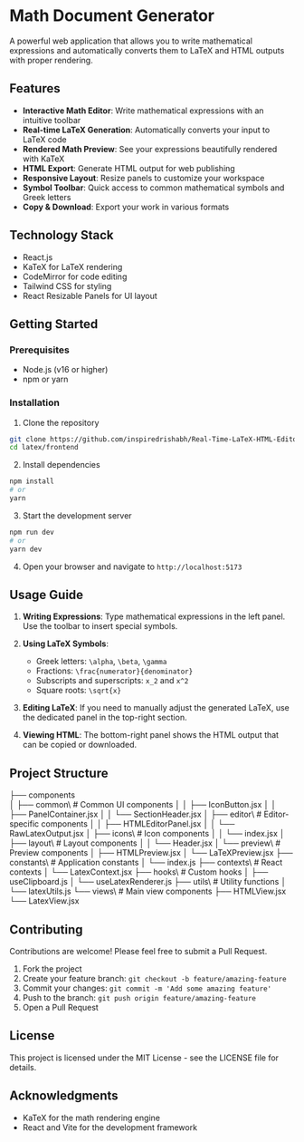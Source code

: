# Math Document Generator

A powerful web application that allows you to write mathematical expressions and automatically converts them to LaTeX and HTML outputs with proper rendering.

## Features

- **Interactive Math Editor**: Write mathematical expressions with an intuitive toolbar
- **Real-time LaTeX Generation**: Automatically converts your input to LaTeX code
- **Rendered Math Preview**: See your expressions beautifully rendered with KaTeX
- **HTML Export**: Generate HTML output for web publishing
- **Responsive Layout**: Resize panels to customize your workspace
- **Symbol Toolbar**: Quick access to common mathematical symbols and Greek letters
- **Copy & Download**: Export your work in various formats

## Technology Stack

- React.js
- KaTeX for LaTeX rendering
- CodeMirror for code editing
- Tailwind CSS for styling
- React Resizable Panels for UI layout

## Getting Started

### Prerequisites

- Node.js (v16 or higher)
- npm or yarn

### Installation

1. Clone the repository

```bash
git clone https://github.com/inspiredrishabh/Real-Time-LaTeX-HTML-Editor-with-Live-Preview
cd latex/frontend
```

2. Install dependencies

```bash
npm install
# or
yarn
```

3. Start the development server

```bash
npm run dev
# or
yarn dev
```

4. Open your browser and navigate to `http://localhost:5173`

## Usage Guide

1. **Writing Expressions**: Type mathematical expressions in the left panel. Use the toolbar to insert special symbols.

2. **Using LaTeX Symbols**:

   - Greek letters: `\alpha`, `\beta`, `\gamma`
   - Fractions: `\frac{numerator}{denominator}`
   - Subscripts and superscripts: `x_2` and `x^2`
   - Square roots: `\sqrt{x}`

3. **Editing LaTeX**: If you need to manually adjust the generated LaTeX, use the dedicated panel in the top-right section.

4. **Viewing HTML**: The bottom-right panel shows the HTML output that can be copied or downloaded.

## Project Structure

├── components\
│   ├── common\             # Common UI components
│   │   ├── IconButton.jsx
│   │   ├── PanelContainer.jsx
│   │   └── SectionHeader.jsx
│   ├── editor\             # Editor-specific components
│   │   ├── HTMLEditorPanel.jsx
│   │   └── RawLatexOutput.jsx
│   ├── icons\              # Icon components
│   │   └── index.jsx
│   ├── layout\             # Layout components
│   │   └── Header.jsx
│   └── preview\            # Preview components
│       ├── HTMLPreview.jsx
│       └── LaTeXPreview.jsx
├── constants\              # Application constants
│   └── index.js
├── contexts\               # React contexts
│   └── LatexContext.jsx
├── hooks\                  # Custom hooks
│   ├── useClipboard.js
│   └── useLatexRenderer.js
├── utils\                  # Utility functions
│   └── latexUtils.js
└── views\                  # Main view components
    ├── HTMLView.jsx
    └── LatexView.jsx

## Contributing

Contributions are welcome! Please feel free to submit a Pull Request.

1. Fork the project
2. Create your feature branch: `git checkout -b feature/amazing-feature`
3. Commit your changes: `git commit -m 'Add some amazing feature'`
4. Push to the branch: `git push origin feature/amazing-feature`
5. Open a Pull Request

## License

This project is licensed under the MIT License - see the LICENSE file for details.

## Acknowledgments

- KaTeX for the math rendering engine
- React and Vite for the development framework
